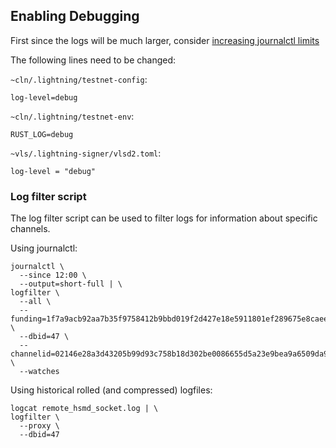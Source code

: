 
## Enabling Debugging

First since the logs will be much larger, consider [increasing journalctl
limits](./journalctl.md)

The following lines need to be changed:

`~cln/.lightning/testnet-config`:
```
log-level=debug
```

`~cln/.lightning/testnet-env`:
```
RUST_LOG=debug
```

`~vls/.lightning-signer/vlsd2.toml`:
```
log-level = "debug"
```

### Log filter script

The log filter script can be used to filter logs for information about specific
channels.

Using journalctl:
```
journalctl \
  --since 12:00 \
  --output=short-full | \
logfilter \
  --all \
  --funding=1f7a9acb92aa7b35f9758412b9bbd019f2d427e18e5911801ef289675e8caee1:0 \
  --dbid=47 \
  --channelid=02146e28a3d43205b99d93c758b18d302be0086655d5a23e9bea9a6509da907dbd2a00000000000000 \
  --watches
```

Using historical rolled (and compressed) logfiles:
```
logcat remote_hsmd_socket.log | \
logfilter \
  --proxy \
  --dbid=47
```
